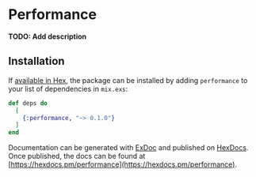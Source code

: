 # Performance

**TODO: Add description**

## Installation

If [available in Hex](https://hex.pm/docs/publish), the package can be installed
by adding `performance` to your list of dependencies in `mix.exs`:

```elixir
def deps do
  [
    {:performance, "~> 0.1.0"}
  ]
end
```

Documentation can be generated with [ExDoc](https://github.com/elixir-lang/ex_doc)
and published on [HexDocs](https://hexdocs.pm). Once published, the docs can
be found at [https://hexdocs.pm/performance](https://hexdocs.pm/performance).

